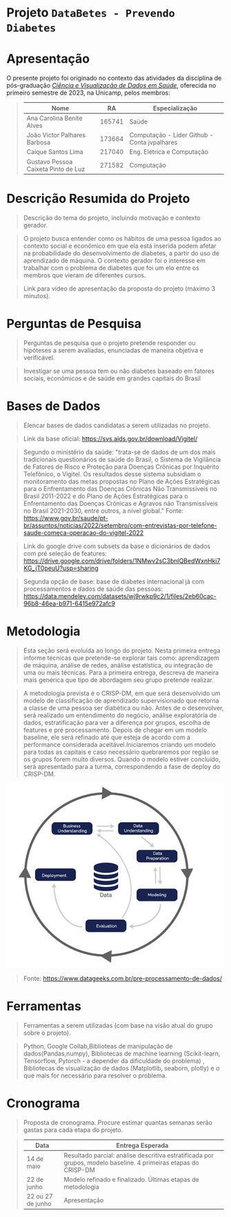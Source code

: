 # Projeto `DataBetes - Prevendo Diabetes`

# Apresentação

O presente projeto foi originado no contexto das atividades da disciplina de pós-graduação [*Ciência e Visualização de Dados em Saúde*](https://github.com/datasci4health/home), oferecida no primeiro semestre de 2023, na Unicamp, pelos membros:


> |Nome  | RA | Especialização|
> |--|--|--|
> | Ana Carolina Benite Alves  | 165741  | Saúde|
> | João Victor Palhares Barbosa  | 173664  | Computação - Líder Github - Conta jvpalhares |
> | Caique Santos Lima  | 217040  | Eng. Elétrica e Computação |
> | Gustavo Pessoa Caixeta Pinto de Luz  | 271582  | Computação |


# Descrição Resumida do Projeto
> Descrição do tema do projeto, incluindo motivação e contexto gerador.

> O projeto busca entender como os hábitos de uma pessoa ligados ao contexto social e econômico em que ela está inserida podem afetar na probabilidade do desenvolvimento de diabetes, a partir do uso de aprendizado de máquina. O contexto gerador foi o interesse em trabalhar com o problema de diabetes que foi um elo entre os membros que vieram de diferentes cursos.

> Link para vídeo de apresentação da proposta do projeto (máximo 3 minutos).

>

# Perguntas de Pesquisa
> Perguntas de pesquisa que o projeto pretende responder ou hipóteses a serem avaliadas, enunciadas de maneira objetiva e verificável.

>  Investigar se uma pessoa tem ou não diabetes baseado em fatores sociais, econômicos e de saúde em grandes capitais do Brasil
# Bases de Dados
> Elencar bases de dados candidatas a serem utilizadas no projeto.

> Link da base oficial: https://svs.aids.gov.br/download/Vigitel/

> Segundo o ministério da saúde: "trata-se de dados de um dos mais tradicionais questionários de saúde do Brasil, o Sistema de Vigilância de Fatores de Risco e Proteção para Doenças Crônicas por Inquérito Telefônico, o Vigitel. Os resultados desse sistema subsidiam o monitoramento das metas propostas no Plano de Ações Estratégicas para o Enfrentamento das Doenças Crônicas Não Transmissíveis no Brasil 2011-2022 e do Plano de Ações Estratégicas para o Enfrentamento das Doenças Crônicas e Agravos não Transmissíveis no Brasil 2021-2030, entre outros, a nível global." Fonte: https://www.gov.br/saude/pt-br/assuntos/noticias/2022/setembro/com-entrevistas-por-telefone-saude-comeca-operacao-do-vigitel-2022

> Link do google drive com subsets da base e dicionários de dados com pré seleção de features: https://drive.google.com/drive/folders/1NMwv2sC3bnlQBedWxnHki7KG_jT0peuU?usp=sharing

> Segunda opção de base: base de diabetes internacional já com processamentos e dados de saúde das pessoas: https://data.mendeley.com/datasets/wj9rwkp9c2/1/files/2eb60cac-96b8-46ea-b971-6415e972afc9



# Metodologia
> Esta seção será evoluída ao longo do projeto. Nesta primeira entrega informe técnicas que pretende-se explorar
> tais como: aprendizagem de máquina, análise de redes, análise estatística, ou integração de uma ou mais técnicas. Para a primeira entrega, descreva de maneira mais genérica que tipo de abordagem seu grupo pretende realizar.

> A metodologia prevista é o CRISP-DM, em que será desenvolvido um modelo de classificação de aprendizado supervisionado que retorna a classe de uma pessoa ser diabética ou não. Antes de o desenvolver, será realizado um entendimento do negócio, análise exploratória de dados, estratificação para ver a diferença por grupos, escolha de features e pré processamento. Depois de chegar em um modelo baseline, ele será refinado até que esteja de acordo com a performance considerada aceitável.Iniciaremos criando um modelo para todas as capitais e caso necessário quebraremos por região se os grupos forem muito diversos. Quando o modelo estiver concluído, será apresentado para a turma, correspondendo a fase de deploy do CRISP-DM.

![Fases da metodologia](img/crispdm.png)
> Fonte: https://www.datageeks.com.br/pre-processamento-de-dados/

# Ferramentas
> Ferramentas a serem utilizadas (com base na visão atual do grupo sobre o projeto).

> Python, Google Collab,Biblioteas de manipulação de dados(Pandas,numpy), Bibliotecas de machine learning (Scikit-learn, Tensorflow, Pytorch - a depender da dificuldade do problema) , Bibliotecas de visualização de dados (Matplotlib, seaborn, plotly) e o que mais for necessário para resolver o problema.

# Cronograma
> Proposta de cronograma. Procure estimar quantas semanas serão gastas para cada etapa do projeto.


> |Data  | Entrega Esperada |
> |--|--|
> | 14 de maio | Resultado parcial: análise descritiva estratificada por grupos, modelo baseline. 4 primeiras etapas do CRISP-DM   |
> | 22 de junho | Modelo refinado e finalizado. Últimas etapas de metodologia  |
> | 22 ou 27 de junho  | Apresentação  |

